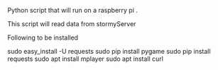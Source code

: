 Python script that will run on a raspberry pi .

This script will read data from stormyServer

Following to be installed

sudo easy_install -U requests
sudo pip install pygame
sudo pip install requests
sudo apt install mplayer
sudo apt install curl
